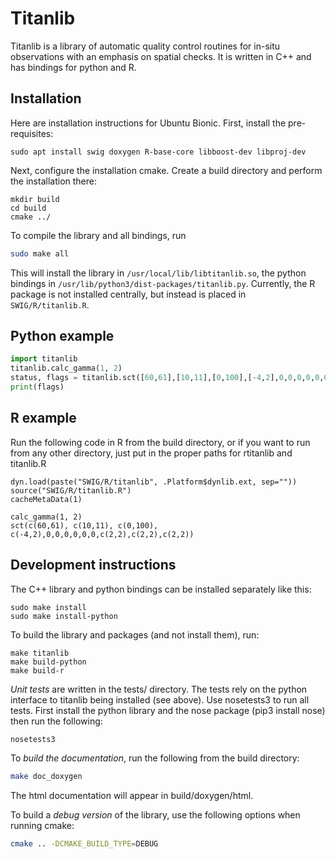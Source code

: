 # Titanlib

Titanlib is a library of automatic quality control routines for in-situ observations with an emphasis on spatial checks. It is written in C++ and has bindings for python and R.


## Installation

Here are installation instructions for Ubuntu Bionic. First, install the pre-requisites:

```
sudo apt install swig doxygen R-base-core libboost-dev libproj-dev
```

Next, configure the installation cmake. Create a build directory and perform the
installation there:

```
mkdir build
cd build
cmake ../
```

To compile the library and all bindings, run

```bash
sudo make all
```

This will install the library in `/usr/local/lib/libtitanlib.so`, the python bindings in
`/usr/lib/python3/dist-packages/titanlib.py`. Currently, the R package is not installed centrally, but
instead is placed in `SWIG/R/titanlib.R`.

## Python example

```python
import titanlib
titanlib.calc_gamma(1, 2)
status, flags = titanlib.sct([60,61],[10,11],[0,100],[-4,2],0,0,0,0,0,0,[2,2],[2,2],[2,2])
print(flags)
```

## R example

Run the following code in R from the build directory, or if you want to run from any other directory, just
put in the proper paths for rtitanlib and titanlib.R

```
dyn.load(paste("SWIG/R/titanlib", .Platform$dynlib.ext, sep=""))
source("SWIG/R/titanlib.R")
cacheMetaData(1)

calc_gamma(1, 2)
sct(c(60,61), c(10,11), c(0,100), c(-4,2),0,0,0,0,0,0,c(2,2),c(2,2),c(2,2))
```

## Development instructions

The C++ library and python bindings can be installed separately like this:

```
sudo make install
sudo make install-python
```

To build the library and packages (and not install them), run:

```
make titanlib
make build-python
make build-r
```

*Unit tests* are written in the tests/ directory. The tests rely on the python interface to titanlib being installed (see above). Use nosetests3 to run all tests. First install the python library  and the nose package (pip3 install nose) then run the following:

```bash
nosetests3
```

To *build the documentation*, run the following from the build directory:

```bash
make doc_doxygen
```

The html documentation will appear in build/doxygen/html.

To build a *debug version* of the library, use the following options when running cmake:

```bash
cmake .. -DCMAKE_BUILD_TYPE=DEBUG
```
